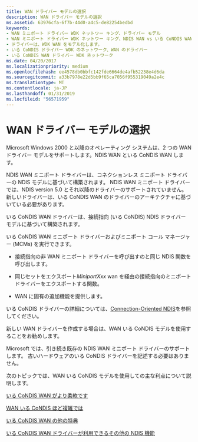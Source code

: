 ```yaml
---
title: WAN ドライバー モデルの選択
description: WAN ドライバー モデルの選択
ms.assetid: 63976cfa-6f7b-44d0-a4c5-de82254bedbd
keywords:
- WAN ミニポート ドライバー WDK ネットワー キング、ドライバー モデル
- WAN ミニポート ドライバー WDK ネットワー キング、NDIS WAN vs いる CoNDIS WAN ドライバー
- ドライバーは、WDK WAN をモデル化します。
- いる CoNDIS ドライバー WDK のネットワーク、WAN のドライバー
- いる CoNDIS WAN ドライバー WDK ネットワーク
ms.date: 04/20/2017
ms.localizationpriority: medium
ms.openlocfilehash: ee4578db0bbfc142fde6664de4afb52238e4d6da
ms.sourcegitcommit: a33b7978e22d5bb9f65ca7056f955319049a2e4c
ms.translationtype: MT
ms.contentlocale: ja-JP
ms.lasthandoff: 01/31/2019
ms.locfileid: "56571959"
---
```

# <a name="choosing-a-wan-driver-model"></a>WAN ドライバー モデルの選択





Microsoft Windows 2000 と以降のオペレーティング システムは、2 つの WAN ドライバー モデルをサポートします。NDIS WAN といる CoNDIS WAN します。

NDIS WAN ミニポート ドライバーは、コネクションレス ミニポート ドライバーの NDIS モデルに基づいて構築されます。 NDIS WAN ミニポート ドライバーでは、NDIS version 5.0 とそれ以降のドライバーのサポートされていません。 新しいドライバーは、いる CoNDIS WAN のドライバーのアーキテクチャに基づいている必要があります。

いる CoNDIS WAN ドライバーは、接続指向 (いる CoNDIS) NDIS ドライバー モデルに基づいて構築されます。

いる CoNDIS WAN ミニポート ドライバーおよびミニポート コール マネージャー (MCMs) を実行できます。

-   接続指向の非 WAN ミニポート ドライバーを呼び出すのと同じ NDIS 関数を呼び出します。

-   同じセットをエクスポート*MiniportXxx* wan を経由の接続指向のミニポート ドライバーをエクスポートする関数。

-   WAN に固有の追加機能を提供します。

いる CoNDIS ドライバーの詳細については、[Connection-Oriented NDIS](connection-oriented-ndis.md)を参照してください。

新しい WAN ドライバーを作成する場合は、WAN いる CoNDIS モデルを使用することをお勧めします。

Microsoft では、引き続き既存の NDIS WAN ミニポート ドライバーのサポートします。 古いハードウェアのいる CoNDIS ドライバーを記述する必要はありません。

次のトピックでは、WAN いる CoNDIS モデルを使用しての主な利点について説明します。

[いる CoNDIS WAN がより柔軟です](condis-wan-is-more-flexible.md)

[WAN いる CoNDIS ほど複雑では](condis-wan-is-less-complex.md)

[いる CoNDIS WAN の他の特典](other-benefits-of-condis-wan.md)

[いる CoNDIS WAN ドライバーが利用できるその他の NDIS 機能](other-ndis-features-available-to-condis-wan-drivers.md)

 

 





